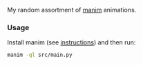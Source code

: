 My random assortment of [manim](https://www.manim.community) animations.

### Usage
Install manim (see [instructions](https://docs.manim.community/en/stable/installation.html)) and then run:

```bash
manim -ql src/main.py
```
